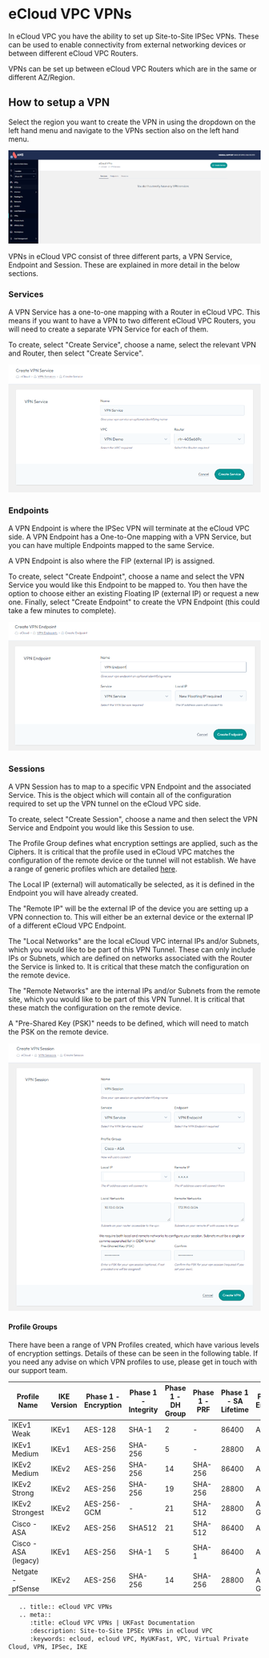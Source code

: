 # eCloud VPC VPNs

In eCloud VPC you have the ability to set up Site-to-Site IPSec VPNs. These can be used to enable connectivity from external networking devices or between different eCloud VPC Routers.

VPNs can be set up between eCloud VPC Routers which are in the same or different AZ/Region.


## How to setup a VPN

Select the region you want to create the VPN in using the dropdown on the left hand menu and navigate to the VPNs section also on the left hand menu.

![VPN View](files/vpn-vpnview.png)

VPNs in eCloud VPC consist of three different parts, a VPN Service, Endpoint and Session. These are explained in more detail in the below sections.

### Services

A VPN Service has a one-to-one mapping with a Router in eCloud VPC. This means if you want to have a VPN to two different eCloud VPC Routers, you will need to create a separate VPN Service for each of them.

To create, select "Create Service", choose a name, select the relevant VPN and Router, then select "Create Service".

![VPN Service](files/vpn-vpnservice.png)

### Endpoints

A VPN Endpoint is where the IPSec VPN will terminate at the eCloud VPC side. A VPN Endpoint has a One-to-One mapping with a VPN Service, but you can have multiple Endpoints mapped to the same Service.

A VPN Endpoint is also where the FIP (external IP) is assigned.

To create, select "Create Endpoint", choose a name and select the VPN Service you would like this Endpoint to be mapped to. You then have the option to choose either an existing Floating IP (external IP) or request a new one. Finally, select "Create Endpoint" to create the VPN Endpoint (this could take a few minutes to complete).

![VPN Endpoint](files/vpn-vpnendpoint.png)

### Sessions

A VPN Session has to map to a specific VPN Endpoint and the associated Service. This is the object which will contain all of the configuration required to set up the VPN tunnel on the eCloud VPC side.

To create, select "Create Session", choose a name and then select the VPN Service and Endpoint you would like this Session to use.

The Profile Group defines what encryption settings are applied, such as the Ciphers. It is critical that the profile used in eCloud VPC matches the configuration of the remote device or the tunnel will not establish. We have a range of generic profiles which are detailed [here](vpn.md#profile-groups).

The Local IP (external) will automatically be selected, as it is defined in the Endpoint you will have already created.

The "Remote IP" will be the external IP of the device you are setting up a VPN connection to. This will either be an external device or the external IP of a different eCloud VPC Endpoint.

The "Local Networks" are the local eCloud VPC internal IPs and/or Subnets, which you would like to be part of this VPN Tunnel. These can only include IPs or Subnets, which are defined on networks associated with the Router the Service is linked to. It is critical that these match the configuration on the remote device.

The "Remote Networks" are the internal IPs and/or Subnets from the remote site, which you would like to be part of this VPN Tunnel. It is critical that these match the configuration on the remote device.

A "Pre-Shared Key (PSK)" needs to be defined, which will need to match the PSK on the remote device.

![VPN Session](files/vpn-session.png)


#### Profile Groups

There have been a range of VPN Profiles created, which have various levels of encryption settings. Details of these can be seen in the following table. If you need any advise on which VPN profiles to use, please get in touch with our support team.

| Profile Name        | IKE Version | Phase 1 - Encryption | Phase 1 - Integrity | Phase 1 - DH Group | Phase 1 - PRF | Phase 1 - SA Lifetime | Phase 2 - Encryption | Phase 2 - Integrity | Phase 2 - SA Lifetime | Phase 2 - PFS |
|---------------------|-------------|----------------------|---------------------|--------------------|---------------|-----------------------|----------------------|---------------------|-----------------------|---------------|
| IKEv1 Weak          | IKEv1       | AES-128              | SHA-1               | 2                  | -             | 86400                 | AES-128              | SHA-1               | 28800                 | No            |
| IKEv1 Medium        | IKEv1       | AES-256              | SHA-256             | 5                  | -             | 28800                 | AES-256              | SHA-1               | 3600                  | 5             |
| IKEv2 Medium        | IKEv2       | AES-256              | SHA-256             | 14                 | SHA-256       | 86400                 | AES-256              | SHA-256             | 28800                 | 14            |
| IKEv2 Strong        | IKEv2       | AES-256              | SHA-256             | 19                 | SHA-256       | 28800                 | AES-256              | SHA-256             | 3600                  | 19            |
| IKEv2 Strongest     | IKEv2       | AES-256-GCM          | -                   | 21                 | SHA-512       | 28800                 | AES-256-GCM          | -                   | 3600                  | 21            |
| Cisco - ASA         | IKEv2       | AES-256              | SHA512              | 21                 | SHA-512       | 86400                 | AES-256              | SHA-512             | 28800                 | 21            |
| Cisco - ASA (legacy)| IKEv1       | AES-256              | SHA-1               | 5                  | SHA-1         | 86400                 | AES-256              | SHA-1               | 28800                 | 5             |
| Netgate - pfSense   | IKEv2       | AES-256              | SHA-256             | 14                 | SHA-256       | 28800                 | AES-128, AES-128-GCM | SHA-256             | 3600                  | 14            |



```eval_rst
   .. title:: eCloud VPC VPNs
   .. meta::
      :title: eCloud VPC VPNs | UKFast Documentation
      :description: Site-to-Site IPSEc VPNs in eCloud VPC
      :keywords: ecloud, ecloud VPC, MyUKFast, VPC, Virtual Private Cloud, VPN, IPSec, IKE
```
